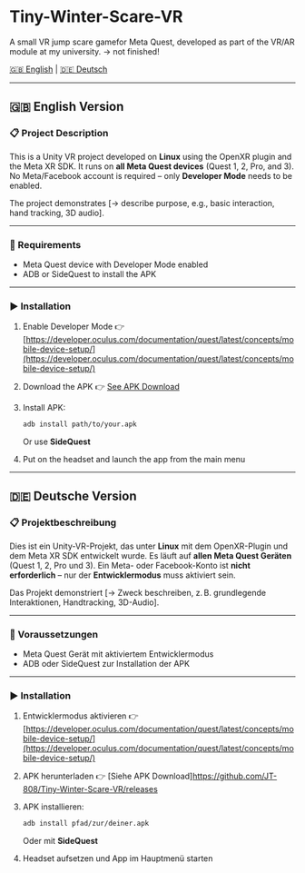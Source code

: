 # Tiny-Winter-Scare-VR
A small VR jump scare gamefor Meta Quest, developed as part of the VR/AR module at my university.
-> not finished!

[🇬🇧 English](#english-version) | [🇩🇪 Deutsch](#deutsche-version)

---

## 🇬🇧 English Version

### 📋 Project Description

This is a Unity VR project developed on **Linux** using the OpenXR plugin and the Meta XR SDK.
It runs on **all Meta Quest devices** (Quest 1, 2, Pro, and 3).
No Meta/Facebook account is required – only **Developer Mode** needs to be enabled.

The project demonstrates \[→ describe purpose, e.g., basic interaction, hand tracking, 3D audio].

---

### 🔧 Requirements

* Meta Quest device with Developer Mode enabled
* ADB or SideQuest to install the APK

---

### ▶️ Installation

1. Enable Developer Mode
   👉 [https://developer.oculus.com/documentation/quest/latest/concepts/mobile-device-setup/](https://developer.oculus.com/documentation/quest/latest/concepts/mobile-device-setup/)

2. Download the APK
   👉 [See APK Download](https://github.com/JT-808/Tiny-Winter-Scare-VR/releases)

3. Install APK:

   ```bash
   adb install path/to/your.apk
   ```

   Or use **SideQuest**

4. Put on the headset and launch the app from the main menu

________________

## 🇩🇪 Deutsche Version

### 📋 Projektbeschreibung

Dies ist ein Unity-VR-Projekt, das unter **Linux** mit dem OpenXR-Plugin und dem Meta XR SDK entwickelt wurde.
Es läuft auf **allen Meta Quest Geräten** (Quest 1, 2, Pro und 3).
Ein Meta- oder Facebook-Konto ist **nicht erforderlich** – nur der **Entwicklermodus** muss aktiviert sein.

Das Projekt demonstriert \[→ Zweck beschreiben, z. B. grundlegende Interaktionen, Handtracking, 3D-Audio].

---

### 🔧 Voraussetzungen

* Meta Quest Gerät mit aktiviertem Entwicklermodus
* ADB oder SideQuest zur Installation der APK

---

### ▶️ Installation

1. Entwicklermodus aktivieren
   👉 [https://developer.oculus.com/documentation/quest/latest/concepts/mobile-device-setup/](https://developer.oculus.com/documentation/quest/latest/concepts/mobile-device-setup/)

2. APK herunterladen
   👉 [Siehe APK Download]https://github.com/JT-808/Tiny-Winter-Scare-VR/releases
   
4. APK installieren:

   ```bash
   adb install pfad/zur/deiner.apk
   ```

   Oder mit **SideQuest**

5. Headset aufsetzen und App im Hauptmenü starten



